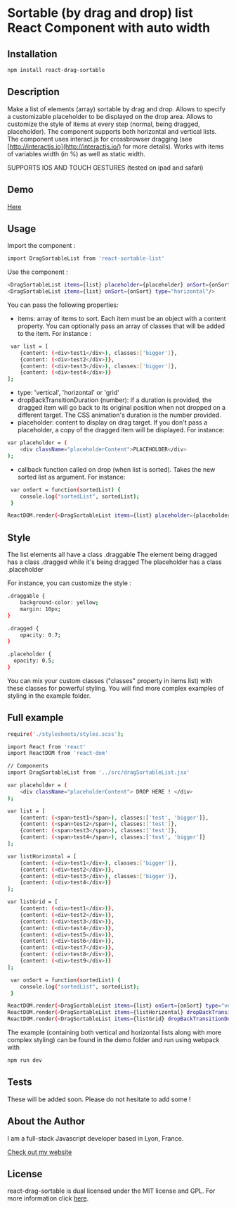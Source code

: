 Sortable (by drag and drop) list React Component with auto width
===

## Installation

```bash
npm install react-drag-sortable
```

## Description

Make a list of elements (array) sortable by drag and drop. Allows to specify a customizable placeholder to be displayed on the drop area.
Allows to customize the style of items at every step (normal, being dragged, placeholder).
The component supports both horizontal and vertical lists. The component uses interact.js for crossbrowser dragging (see [http://interactjs.io](http://interactjs.io/) for more details).
Works with items of variables width (in %)  as well as static width.

SUPPORTS IOS AND TOUCH GESTURES (tested on ipad and safari)

## Demo

[Here](http://experiments.thomschell.com/react-drag-sortable/demo/dist)

## Usage

Import the component :

```bash
import DragSortableList from 'react-sortable-list'
```

Use the component :
```bash
<DragSortableList items={list} placeholder={placeholder} onSort={onSort} dropBackTransitionDuration={0.3} type="vertical"/>
<DragSortableList items={list} onSort={onSort} type="horizontal"/>
```

You can pass the following properties:
- items: array of items to sort. Each item must be an object with a content property. You can optionally pass an array of classes that will be added to the item. For instance :
```bash
 var list = [
    {content: (<div>test1</div>), classes:['bigger']},
    {content: (<div>test2</div>)},
    {content: (<div>test3</div>), classes:['bigger']},
    {content: (<div>test4</div>)}
];
```
- type: 'vertical', 'horizontal' or 'grid'
- dropBackTransitionDuration (number): if a duration is provided, the dragged item will go back to its original position when not dropped on a different target. The CSS animation's duration is the number provided.
- placeholder: content to display on drag target. If you don't pass a placeholder, a copy of the dragged item will be displayed. For instance:
```bash
var placeholder = (
    <div className="placeholderContent">PLACEHOLDER</div>
);
```
- callback function called on drop (when list is sorted). Takes the new sorted list as argument. For instance:
```bash
 var onSort = function(sortedList) {
    console.log("sortedList", sortedList);
 }
```
```bash
ReactDOM.render(<DragSortableList items={list} placeholder={placeholder} onSort={onSort} type="vertical"/>, document.getElementById('main'));
```

## Style

The list elements all have a class .draggable
The element being dragged has a class .dragged while it's being dragged
The placeholder has a class .placeholder

For instance, you can customize the style :

```bash
.draggable {
    background-color: yellow;
    margin: 10px;
}

.dragged {
    opacity: 0.7;
}

.placeholder {
  opacity: 0.5;
}
```
You can mix your custom classes ("classes" property in items list) with these classes for powerful styling.
You will find more complex examples of styling in the example folder.

## Full example

```bash
require('./stylesheets/styles.scss');

import React from 'react'
import ReactDOM from 'react-dom'

// Components
import DragSortableList from '../src/dragSortableList.jsx'

var placeholder = (
	<div className="placeholderContent"> DROP HERE ! </div>
);

var list = [
 	{content: (<span>test1</span>), classes:['test', 'bigger']},
 	{content: (<span>test2</span>), classes:['test']},
 	{content: (<span>test3</span>), classes:['test']},
 	{content: (<span>test4</span>), classes:['test', 'bigger']}
];

var listHorizontal = [
 	{content: (<div>test1</div>), classes:['bigger']},
 	{content: (<div>test2</div>)},
 	{content: (<div>test3</div>), classes:['bigger']},
 	{content: (<div>test4</div>)}
];

var listGrid = [
	{content: (<div>test1</div>)},
 	{content: (<div>test2</div>)},
 	{content: (<div>test3</div>)},
	{content: (<div>test4</div>)},
	{content: (<div>test5</div>)},
	{content: (<div>test6</div>)},
	{content: (<div>test7</div>)},
	{content: (<div>test8</div>)},
 	{content: (<div>test9</div>)}
];

 var onSort = function(sortedList) {
 	console.log("sortedList", sortedList);
 }

ReactDOM.render(<DragSortableList items={list} onSort={onSort} type="vertical"/>, document.getElementById('example1'));
ReactDOM.render(<DragSortableList items={listHorizontal} dropBackTransitionDuration={0.3} placeholder={placeholder} onSort={onSort} type="horizontal"/>, document.getElementById('example2'));
ReactDOM.render(<DragSortableList items={listGrid} dropBackTransitionDuration={0.3} onSort={onSort} type="grid"/>, document.getElementById('example3'));
```

The example (containing both vertical and horizontal lists along with more complex styling) can be found in the demo folder and run using webpack with
```bash
npm run dev
```

## Tests

These will be added soon. Please do not hesitate to add some !

## About the Author

I am a full-stack Javascript developer based in Lyon, France.

[Check out my website](http://www.thomschell.com)

## License

react-drag-sortable is dual licensed under the MIT license and GPL.
For more information click [here](https://opensource.org/licenses/MIT).
